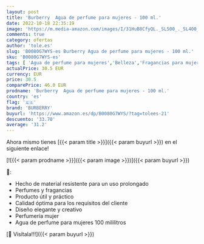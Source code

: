 ```yaml
---
layout: post
title: 'Burberry  Agua de perfume para mujeres - 100 ml.'
date: 2022-10-18 22:35:19
image: 'https://m.media-amazon.com/images/I/31HuB8CfyQL._SL500_._SL400_.jpg'
comments: true
category: ofertas
author: 'tole.es'
slug: 'B0080G7WYS-es Burberry Agua de perfume para mujeres - 100 ml.'
sku: 'B0080G7WYS-es'
tags: [ 'Agua de perfume para mujeres','Belleza','Fragancias para mujeres','Perfumes y fragancias','agua','burberry','de','perfume','🇪🇸', ]
actualPrice: 30.5 EUR
currency: EUR
price: 30.5
comparePrice: 46.0 EUR
prodname: 'Burberry  Agua de perfume para mujeres - 100 ml.'
country: 'es'
flag: '🇪🇸'
brand: 'BURBERRY'
buyurl: 'https://www.amazon.es/dp/B0080G7WYS/?tag=tolees-21'
descuento: '33.70'
average: '31.2'
---
```


Ahora mismo tienes [{{< param title >}}]({{< param buyurl >}}) en el siguiente enlace!

[![{{< param prodname >}}]({{< param image >}})]({{< param buyurl >}})

🔎:

- Hecho de material resistente para un uso prolongado
- Perfumes y fragancias
- Producto útil y práctico
- Calidad óptima para los requisitos del cliente
- Diseño elegante y creativo
- Perfumería mujer
- Agua de perfume para mujeres 100 mililitros

[🛒 Visítala!!!]({{< param buyurl >}})
